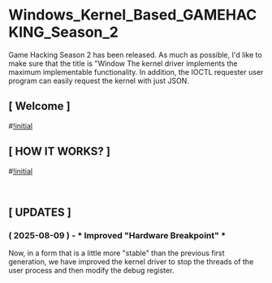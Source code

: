 # Windows_Kernel_Based_GAMEHACKING_Season_2
Game Hacking Season 2 has been released.  As much as possible, I'd like to make sure that the title is "Window The kernel driver implements the maximum implementable functionality.  In addition, the IOCTL requester user program can easily request the kernel with just JSON.

## [ Welcome ]
#[!initial](https://github.com/lastime1650/Windows_Kernel_Based_GAMEHACKING_Season_2/blob/main/Images/Windows_KernelBased_GAMEHACK_LOGO.png)

## [ HOW IT WORKS? ]
#[!initial](https://github.com/lastime1650/Windows_Kernel_Based_GAMEHACKING_Season_2/blob/main/Images/Windows_KernelBased_GAMEHACK_LOGO.png)

<br>

## [ UPDATES ]

### ( 2025-08-09 ) - * Improved "Hardware Breakpoint" *
Now, in a form that is a little more "stable" than the previous first generation, we have improved the kernel driver to stop the threads of the user process and then modify the debug register.
